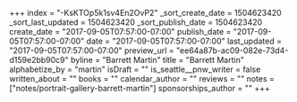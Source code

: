 +++
index = "-KsKTOp5k1sv4En2OvP2"
_sort_create_date = 1504623420
_sort_last_updated = 1504623420
_sort_publish_date = 1504623420
create_date = "2017-09-05T07:57:00-07:00"
publish_date = "2017-09-05T07:57:00-07:00"
date = "2017-09-05T07:57:00-07:00"
last_updated = "2017-09-05T07:57:00-07:00"
preview_url = "ee64a87b-ac09-082e-73d4-d159e2bb90c9"
byline = "Barrett Martin"
title = "Barrett Martin"
alphabetize_by = "martin"
isDraft = ""
is_seattle__pnw_writer = false
written_about = ""
books = ""
calendar_author = ""
reviews = ""
notes = ["notes/portrait-gallery-barrett-martin"]
sponsorships_author = ""
+++
